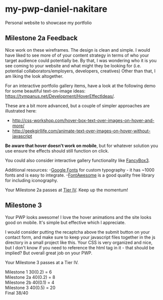 # my-pwp-daniel-nakitare
Personal website to showcase my portfolio

## Milestone 2a Feedback
Nice work on these wireframes. The design is clean and simple. I would have liked to see more of of your content strategy in terms of who your target audience could potentially be. By that, I was wondering who it is you see coming to your website and what might they be looking for (i.e. potential collaborators/employers, developers, creatives) Other than that, I am liking the look altogether. 

For an interactive portfolio gallery items, have a look at the following demo for some beautiful text-on-image ideas: https://tympanus.net/Development/HoverEffectIdeas/.

These are a bit more advanced, but a couple of simpler approaches are illustrated here:
- http://css-workshop.com/hover-box-text-over-images-on-hover-and-more/
- http://geekgirllife.com/animate-text-over-images-on-hover-without-javascript

**Be aware that hover doesn't work on mobile**, but for whatever solution you use ensure the effects should still function on click.

You could also consider interactive gallery functionality like [FancyBox3](http://fancyapps.com/fancybox/3/).

Additional resources:
-[Google Fonts](https://fonts.google.com/) for custom typography - it has ~1000 fonts and is easy to integrate.
-[FontAwesome](https://fontawesome.com/) is a good quality free library for including iconography.

Your Milestone 2a passes at [Tier IV](https://bootcamp-coders.cnm.edu/projects/personal/rubric/). Keep up the momentum!

## Milestone 3
Your PWP looks awesome! I love the hover animations and the site looks good on mobile. It's simple but effective which I appreciate. 

I would consider putting the recaptcha above the submit button on your contact form, and make sure to keep your javascript files together in the js directory in a small project like this. Your CSS is very organized and nice, but I don't know if you need to reference the html tag in it - that should be implied? But overall great job on your PWP.

Your Milestone 3 passes at a Tier IV.

Milestone 1 30(0.2) = 6\
Milestone 2a 40(0.2) = 8\
Milestone 2b 40(0.1) = 4\
Milestone 3 40(0.5) = 20\
Final 38/40
